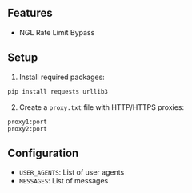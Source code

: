 ## Features

- NGL Rate Limit Bypass

## Setup

1. Install required packages:

```bash
pip install requests urllib3
```

2. Create a `proxy.txt` file with HTTP/HTTPS proxies:

```
proxy1:port
proxy2:port
```

## Configuration

- `USER_AGENTS`: List of user agents
- `MESSAGES`: List of messages
